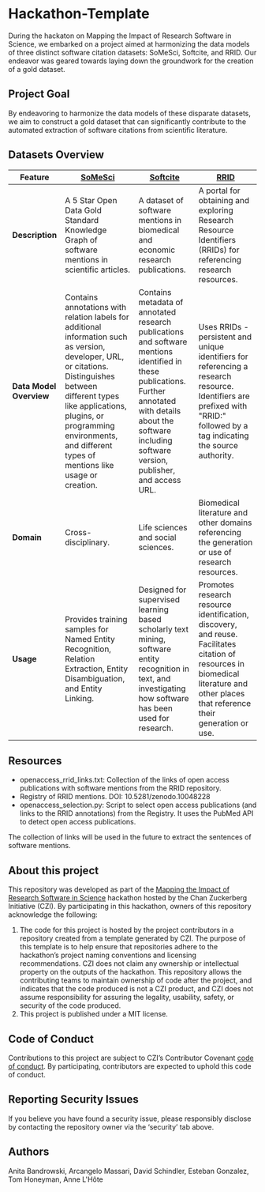# Hackathon-Template


During the hackaton on Mapping the Impact of Research Software in Science, we embarked on a project aimed at harmonizing the data models of three distinct software citation datasets: SoMeSci, Softcite, and RRID. Our endeavor was geared towards laying down the groundwork for the creation of a gold dataset.

## Project Goal

By endeavoring to harmonize the data models of these disparate datasets, we aim to construct a gold dataset that can significantly contribute to the automated extraction of software citations from scientific literature.
## Datasets Overview

| Feature                        | [SoMeSci](https://data.gesis.org/somesci/)         | [Softcite](https://github.com/howisonlab/softcite-dataset) | [RRID](https://scicrunch.org/resources)        |
|--------------------------------|-----------------------------------------------------|-------------------------------------------------------------|------------------------------------------------|
| **Description**                | A 5 Star Open Data Gold Standard Knowledge Graph of software mentions in scientific articles. | A dataset of software mentions in biomedical and economic research publications. | A portal for obtaining and exploring Research Resource Identifiers (RRIDs) for referencing research resources.
| **Data Model Overview**        | Contains annotations with relation labels for additional information such as version, developer, URL, or citations. Distinguishes between different types like applications, plugins, or programming environments, and different types of mentions like usage or creation. | Contains metadata of annotated research publications and software mentions identified in these publications. Further annotated with details about the software including software version, publisher, and access URL. | Uses RRIDs - persistent and unique identifiers for referencing a research resource. Identifiers are prefixed with "RRID:" followed by a tag indicating the source authority.
| **Domain**                     | Cross-disciplinary. | Life sciences and social sciences. | Biomedical literature and other domains referencing the generation or use of research resources.
| **Usage**                      | Provides training samples for Named Entity Recognition, Relation Extraction, Entity Disambiguation, and Entity Linking. | Designed for supervised learning based scholarly text mining, software entity recognition in text, and investigating how software has been used for research. | Promotes research resource identification, discovery, and reuse. Facilitates citation of resources in biomedical literature and other places that reference their generation or use.

## Resources
* openaccess_rrid_links.txt: Collection of the links of open access publications with software mentions from the RRID repository.
* Registry of RRID mentions. DOI: 10.5281/zenodo.10048228
* openaccess_selection.py: Script to select open access publications (and links to the RRID annotations) from the Registry. It uses the PubMed API to detect open access publications.

The collection of links will be used in the future to extract the sentences of software mentions. 

## About this project

This repository was developed as part of the [Mapping the Impact of Research Software in Science](https://github.com/chanzuckerberg/software-impact-hackathon-2023) hackathon hosted by the Chan Zuckerberg Initiative (CZI). By participating in this hackathon, owners of this repository acknowledge the following:
1. The code for this project is hosted by the project contributors in a repository created from a template generated by CZI. The purpose of this template is to help ensure that repositories adhere to the hackathon’s project naming conventions and licensing recommendations.  CZI does not claim any ownership or intellectual property on the outputs of the hackathon. This repository allows the contributing teams to maintain ownership of code after the project, and indicates that the code produced is not a CZI product, and CZI does not assume responsibility for assuring the legality, usability, safety, or security of the code produced.
2. This project is published under a MIT license.

## Code of Conduct

Contributions to this project are subject to CZI’s Contributor Covenant [code of conduct](https://github.com/chanzuckerberg/.github/blob/master/CODE_OF_CONDUCT.md). By participating, contributors are expected to uphold this code of conduct. 

## Reporting Security Issues

If you believe you have found a security issue, please responsibly disclose by contacting the repository owner via the ‘security’ tab above.

## Authors

Anita Bandrowski, Arcangelo Massari, David Schindler, Esteban Gonzalez, Tom Honeyman, Anne L'Hôte

